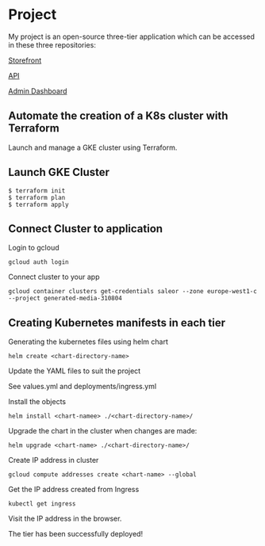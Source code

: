 # Project

My project is an open-source three-tier application which can be accessed in these three repositories:

[Storefront](https://github.com/tomisinlalude/saleor-storefront)

[API](https://github.com/tomisinlalude/saleor-api)

[Admin Dashboard](https://github.com/tomisinlalude/saleor-dashboard)

## Automate the creation of a K8s cluster with Terraform

Launch and manage a GKE cluster using Terraform.

## Launch GKE Cluster

```
$ terraform init
$ terraform plan
$ terraform apply
```

## Connect Cluster to application

Login to gcloud
 
```
gcloud auth login
```
Connect cluster to your app

```
gcloud container clusters get-credentials saleor --zone europe-west1-c --project generated-media-310804
```
## Creating Kubernetes manifests in each tier
 
Generating the kubernetes files using helm chart 

```
helm create <chart-directory-name>
```

Update the YAML files to suit the project

See values.yml and deployments/ingress.yml


Install the objects

```
helm install <chart-namee> ./<chart-directory-name>/
```

Upgrade the chart in the cluster when changes are made: 

```
helm upgrade <chart-name> ./<chart-directory-name>/
```

Create IP address in cluster

```
gcloud compute addresses create <chart-name> --global
```

Get the IP address created from Ingress

```
kubectl get ingress
```

Visit the IP address in the browser. 

The tier has been successfully deployed! 
